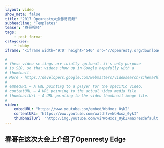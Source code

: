 ```yaml
---
layout: video
show_meta: false
title: "2017 Openresty大会春哥视频"
subheadline: "Templates"
teaser: "春哥视频"
tags:
    - post format
categories:
    - hobby 
iframe: "<iframe width='970' height='546' src='//openresty.org/download/videos/openresty-con-2017-v2.mp4' frameborder='0' allowfullscreen></iframe>"

#
# These video settings are totally optional. It's only purpose
# is SEO, so that videos show up in Google hopefully with a 
# thumbnail.
# More › https://developers.google.com/webmasters/videosearch/schema?hl=en&rd=1
#
# embedURL – A URL pointing to a player for the specific video.
# contentURL – A URL pointing to the actual video media file
# thumbnailUrl – A URL pointing to the video thumbnail image file.
#
video:
    embedURL: "https://www.youtube.com/embed/WoHxoz_0ykI"
    contentURL: "https://www.youtube.com/watch?v=WoHxoz_0ykI"
    thumbnailUrl: "http://img.youtube.com/vi/WoHxoz_0ykI/maxresdefault.jpg"
---
```

<!--more-->

## 春哥在这次大会上介绍了Openresty Edge
